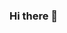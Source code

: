 ### Hi there 👋

<!--
**SiddhiMali/SiddhiMali** is a ✨ _special_ ✨ repository because its `README.md` (this file) appears on your GitHub profile.

Here are some ideas to get you started:

- 🔭 I’m currently working towars developing a research paper based on Quantum Approximate Optimization Alforithms along with [Prof. Amandeep Singh Bhatia](https://scholar.google.co.in/citations?user=0a1UZbgAAAAJ&hl=en)
- 🌱 I’m currently learning to implement different Quantum Algorithms with help of different kinds of Tensor Networks. 
- 👯 I’m looking to collaborate on Quantum Optimization projects.
- 📫 How to reach me: siddhimali531@gmail.com or [Siddhi M.](www.linkedin.com/in/siddhi-mali)
- 😄 Pronouns: Sid!


